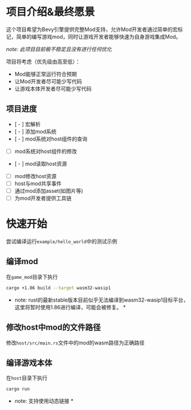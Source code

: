 # 项目介绍&最终愿景
这个项目希望为Bevy引擎提供完整Mod支持，允许Mod开发者通过简单的宏标记，简单的编写游戏mod，同时让游戏开发者能够快速为自身游戏集成Mod。

*note: 此项目目前极不稳定且没有进行任何优化*

项目将考虑（优先级由高至低）：
- Mod能够正常运行符合预期
- 让Mod开发者尽可能少写代码
- 让游戏本体开发者尽可能少写代码

## 项目进度
- [ - ] 宏解析
- [ - ] 添加mod系统
- [ - ] mod系统对host组件的查询
- [ ] mod系统对host组件的修改
- [ - ] mod读取host资源
- [ ] mod修改host资源
- [ ] host与mod共享事件
- [ ] 通过mod添加asset(如图片等)
- [ ] 为mod开发者提供工具链

# 快速开始
尝试编译运行`example/hello_world`中的测试示例

## 编译mod
在`game_mod`目录下执行

```sh
cargo +1.86 build --target wasm32-wasip1
```

* note: rust的最新stable版本目前似乎无法编译到wasm32-wasip1目标平台，这里将暂时使用1.86进行编译，可能会被修复。 *

## 修改host中mod的文件路径
修改`host/src/main.rs`文件中的mod的wasm路径为正确路径

## 编译游戏本体
在`host`目录下执行

```sh
cargo run
```

* note: 支持使用动态链接 *
